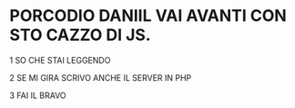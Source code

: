 # PORCODIO DANIIL VAI AVANTI CON STO CAZZO DI JS.
 
1 SO CHE STAI LEGGENDO
 
2 SE MI GIRA SCRIVO ANCHE IL SERVER IN PHP
 
3 FAI IL BRAVO
